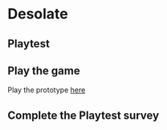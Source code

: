 # Desolate
## Playtest

## Play the game
Play the prototype [here](../Prototype/Desolate.html)

## Complete the Playtest survey
